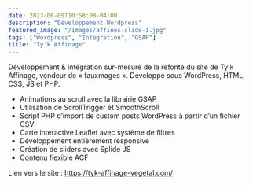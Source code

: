 ```yaml
---
date: 2023-06-09T10:58:08-04:00
description: "Développement Wordpress"
featured_image: "/images/affines-slide-1.jpg"
tags: ["Wordpress", "Intégration", "GSAP"]
title: "Ty'k Affinage"
---
```


Développement & intégration sur-mesure de la refonte du site de Ty’k Affinage, vendeur de « fauxmages ». Développé sous WordPress, HTML, CSS, JS et PHP.

- Animations au scroll avec la librairie GSAP
- Utilisation de ScrollTrigger et SmoothScroll
- Script PHP d’import de custom posts WordPress à partir d’un fichier CSV
- Carte interactive Leaflet avec système de filtres
- Développement entièrement responsive
- Création de sliders avec Splide JS
- Contenu flexible ACF

Lien vers le site : https://tyk-affinage-vegetal.com/